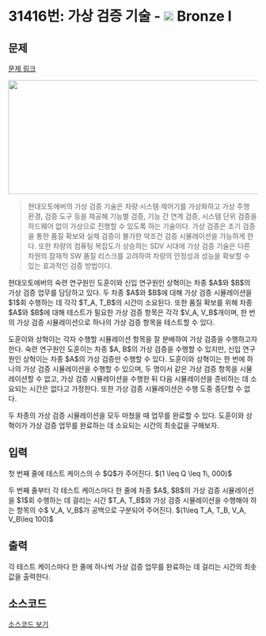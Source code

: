 # 31416번: 가상 검증 기술 - <img src="https://static.solved.ac/tier_small/5.svg" style="height:20px" /> Bronze I

<!-- performance -->

<!-- 문제 제출 후 깃허브에 푸시를 했을 때 제출한 코드의 성능이 입력될 공간입니다.-->

<!-- end -->

## 문제

[문제 링크](https://boj.kr/31416)


<p style="text-align: center;"><img alt="" src="https://u.acmicpc.net/cbd18160-fdec-4205-86c9-f8e5cb1259ff/logo.png" style="width: 700px; height: 230px;"></p>

<blockquote>
<p>현대오토에버의 가상 검증 기술은 차량·시스템·제어기를 가상화하고 가상 주행 환경, 검증 도구 등을 제공해 기능별 검증, 기능 간 연계 검증, 시스템 단위 검증을 하드웨어 없이 가상으로 진행할 수 있도록 하는 기술이다. 가상 검증은 조기 검증을 통한 품질 확보와 실제 검증이 불가한 악조건 검증 시뮬레이션을 가능하게 한다. 또한 차량의 컴퓨팅 복잡도가 상승하는 SDV 시대에 가상 검증 기술은 다른 차원의 잠재적 SW 품질 리스크를 고려하여 차량의 안정성과 성능을 확보할 수 있는 효과적인 검증 방법이다.</p>
</blockquote>

<p>현대오토에버의 숙련 연구원인 도훈이와 신입 연구원인 상혁이는 차종 $A$와 $B$의 가상 검증 업무를 담당하고 있다. 두 차종 $A$와 $B$에 대해 가상 검증 시뮬레이션을 $1$회 수행하는 데 각각 $T_A, T_B$의 시간이 소요된다. 또한 품질 확보를 위해 차종 $A$와 $B$에 대해 테스트가 필요한 가상 검증 항목은 각각 $V_A, V_B$개이며, 한 번의 가상 검증 시뮬레이션으로 하나의 가상 검증 항목을 테스트할 수 있다.</p>

<p>도훈이와 상혁이는 각자 수행할 시뮬레이션 항목을 잘 분배하여 가상 검증을 수행하고자 한다. 숙련 연구원인 도훈이는 차종 $A, B$의 가상 검증을 수행할 수 있지만, 신입 연구원인 상혁이는 차종 $A$의 가상 검증만 수행할 수 있다. 도훈이와 상혁이는 한 번에 하나의 가상 검증 시뮬레이션을 수행할 수 있으며, 두 명이서 같은 가상 검증 항목을 시뮬레이션할 수 없고, 가상 검증 시뮬레이션을 수행한 뒤 다음 시뮬레이션을 준비하는 데 소요되는 시간은 없다고 가정한다. 또한 가상 검증 시뮬레이션은 수행 도중 중단할 수 없다.</p>

<p>두 차종의 가상 검증 시뮬레이션을 모두 마쳤을 때 업무를 완료할 수 있다. 도훈이와 상혁이가 가상 검증 업무를 완료하는 데 소요되는 시간의 최솟값을 구해보자.</p>



## 입력


<p>첫 번째 줄에 테스트 케이스의 수 $Q$가 주어진다. $(1 \leq Q \leq 1\, 000)$</p>

<p>두 번째 줄부터 각 테스트 케이스마다 한 줄에  차종 $A$, $B$의 가상 검증 시뮬레이션을 $1$회 수행하는 데 걸리는 시간 $T_A, T_B$와 가상 검증 시뮬레이션을 수행해야 하는 항목의 수$ V_A, V_B$가 공백으로 구분되어 주어진다. $(1\leq T_A, T_B, V_A, V_B\leq 100)$</p>



## 출력


<p>각 테스트 케이스마다 한 줄에 하나씩 가상 검증 업무를 완료하는 데 걸리는 시간의 최솟값을 출력한다.</p>



## 소스코드

[소스코드 보기](가상%20검증%20기술.cpp)